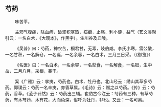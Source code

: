 ## 芍药
<p>&emsp;&emsp;
味苦平。
</p>
<p>&emsp;&emsp;
主邪气腹痛，除血痹，破坚积寒热，疝瘕，止痛，利小便，益气（艺文类聚引云：一名白术，《大观本》，作黑字）。生川谷及丘陵。
</p>
<p>&emsp;&emsp;
《吴普》曰：芍药，神农苦，桐君甘，无毒，岐伯咸。李氏小寒，雷公酸，一名甘积，一名解仓，一名诞，一名余容，一名白术，三月三日采。（《御览》）
</p>
<p>&emsp;&emsp;
《名医》曰：一名白术，一名余容，一名犁食，一名解食，一名铤，生中岳，二月八月，采根，暴干。
</p>
<p>&emsp;&emsp;
案《广雅》云：挛夷，芍药也。白术、牡丹也。北山经云：绣山其草多芍药。郭璞云：芍药一名辛夷，亦香草属。《毛诗》云：赠之以芍药。《传》云：芍药，香草。《范子计然》云：芍药出三辅。崔豹古今注云：芍药有三种，有草芍药，有木芍药，木有花，大而色深，俗呼为牡丹，非也。又云：一名可离。
</p>








